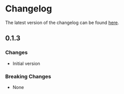 # Changelog

The latest version of the changelog can be found [here](/Azure/bicep-registry-modules/blob/main/avm/ptn/azd/ml-project/CHANGELOG.md).

## 0.1.3

### Changes

- Initial version

### Breaking Changes

- None
